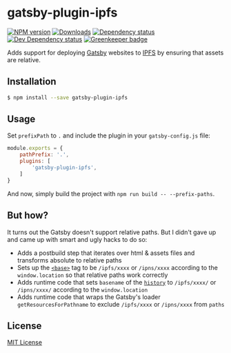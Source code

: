 # gatsby-plugin-ipfs

[![NPM version][npm-image]][npm-url] [![Downloads][downloads-image]][npm-url] [![Dependency status][david-dm-image]][david-dm-url] [![Dev Dependency status][david-dm-dev-image]][david-dm-dev-url] [![Greenkeeper badge][greenkeeper-image]][greenkeeper-url]

[npm-url]:https://npmjs.org/package/gatsby-plugin-ipfs
[npm-image]:https://img.shields.io/npm/v/gatsby-plugin-ipfs.svg
[downloads-image]:https://img.shields.io/npm/dm/gatsby-plugin-ipfs.svg
[david-dm-url]:https://david-dm.org/moxystudio/gatsby-plugin-ipfs
[david-dm-image]:https://img.shields.io/david/moxystudio/gatsby-plugin-ipfs.svg
[david-dm-dev-url]:https://david-dm.org/moxystudio/gatsby-plugin-ipfs?type=dev
[david-dm-dev-image]:https://img.shields.io/david/dev/moxystudio/gatsby-plugin-ipfs.svg
[greenkeeper-image]:https://badges.greenkeeper.io/moxystudio/gatsby-plugin-ipfs.svg
[greenkeeper-url]:https://greenkeeper.io

Adds support for deploying [Gatsby](https://www.gatsbyjs.org/) websites to [IPFS](https://ipfs.io/) by ensuring that assets are relative.


## Installation

```sh
$ npm install --save gatsby-plugin-ipfs
```


## Usage

Set `prefixPath` to `.` and include the plugin in your `gatsby-config.js` file:

```js
module.exports = {
    pathPrefix: '.',
    plugins: [
        'gatsby-plugin-ipfs',
    ]
}
```

And now, simply build the project with `npm run build -- --prefix-paths`.


## But how?

It turns out the Gatsby doesn't support relative paths. But I didn't gave up and came up with smart and ugly hacks to do so:

- Adds a postbuild step that iterates over html & assets files and transforms absolute to relative paths
- Sets up the [`<base>`](https://developer.mozilla.org/en-US/docs/Web/HTML/Element/base) tag to be `/ipfs/xxxx` or `/ipns/xxxx` according to the `window.location` so that relative paths work correctly
- Adds runtime code that sets `basename` of the [`history`](https://github.com/ReactTraining/history) to `/ipfs/xxxx/` or `/ipns/xxxx/` according to the `window.location`
- Adds runtime code that wraps the Gatsby's loader `getResourcesForPathname` to exclude `/ipfs/xxxx` or `/ipns/xxxx` from `paths`


## License

[MIT License](http://opensource.org/licenses/MIT)
